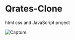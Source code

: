 # Qrates-Clone
html css and JavaScript project 

![Capture](https://github.com/ASHAR797/Qrates-Clone/assets/111843979/75aa062f-2c4c-46f3-9cd2-0327c632ea49)



